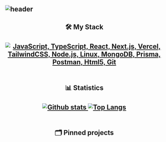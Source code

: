 <h2></h2>

<h2>

![header](https://i.imgur.com/crBjV1P.png)
</h2>

<div id="toc" align="center">
  <ul style="list-style: none">
    <summary>
      <h2>🛠️ My Stack</h2>
    </summary>
  </ul>
</div>
<h2 align="center">
  <a href="#">
    <img src="https://skillicons.dev/icons?i=js,ts,react,nextjs,vercel,tailwindcss,nodejs,linux,mongodb,prisma,postman,html,git" alt="JavaScript, TypeScript, React, Next.js, Vercel, TailwindCSS, Node.js, Linux, MongoDB, Prisma, Postman, Html5, Git" />
  </a>
  <br/>
  <br/>
</h2>

<div id="toc" align="center">
  <ul style="list-style: none">
    <summary>
      <h2>📊 Statistics</h2>
    </summary>
  </ul>
</div>
<h2 align="center">
  <a href="#">
    <img src="https://github-readme-stats.vercel.app/api?username=b1rd0w&show_icons=true&hide_rank=true&custom_title=Stats&count_private=true&hide=stars,issues&theme=transparent&border_color=0e1117" alt="Github stats" />
    <img src="https://github-readme-stats.vercel.app/api/top-langs/?username=b1rd0w&layout=compact&count_private=true&theme=transparent&border_color=0e1117" alt="Top Langs" />
  </a>
  <br/>
  <br/>
</h2>

<div id="toc" align="center">
  <ul style="list-style: none">
    <summary>
      <h2>🗂️ Pinned projects</h2>
    </summary>
  </ul>
</div>
